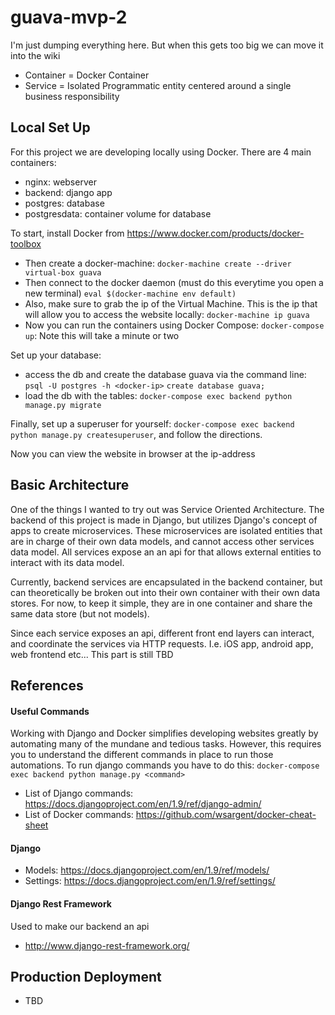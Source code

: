 # guava-mvp-2

I'm just dumping everything here. But when this gets too big we can move it into the wiki

- Container = Docker Container
- Service = Isolated Programmatic entity centered around a single business responsibility

## Local Set Up
For this project we are developing locally using Docker. There are 4 main containers: 
- nginx: webserver
- backend: django app
- postgres: database
- postgresdata: container volume for database

To start, install Docker from https://www.docker.com/products/docker-toolbox
- Then create a docker-machine: 
  `docker-machine create --driver virtual-box guava`
- Then connect to the docker daemon (must do this everytime you open a new terminal)
  `eval $(docker-machine env default)`
- Also, make sure to grab the ip of the Virtual Machine. This is the ip that will allow you to access the website locally:
  `docker-machine ip guava`
- Now you can run the containers using Docker Compose:
  `docker-compose up`: Note this will take a minute or two

Set up your database:
- access the db and create the database guava via the command line: `psql -U postgres -h <docker-ip>` `create database guava;`
- load the db with the tables: `docker-compose exec backend python manage.py migrate`

Finally, set up a superuser for yourself: `docker-compose exec backend python manage.py createsuperuser`, and follow the directions. 

Now you can view the website in browser at the ip-address

## Basic Architecture
One of the things I wanted to try out was Service Oriented Architecture. The backend of this project is made in Django, but utilizes Django's concept of apps to create microservices. These microservices are isolated entities that are in charge of their own data models, and cannot access other services data model. All services expose an an api for that allows external entities to interact with its data model. 

Currently, backend services are encapsulated in the backend container, but can theoretically be broken out into their own container with their own data stores. For now, to keep it simple, they are in one container and share the same data store (but not models). 

Since each service exposes an api, different front end layers can interact, and coordinate the services via HTTP requests. I.e. iOS app, android app, web frontend etc... This part is still TBD

## References
#### Useful Commands
Working with Django and Docker simplifies developing websites greatly by automating many of the mundane and tedious tasks. However, this requires you to understand the different commands in place to run those automations. 
To run django commands you have to do this: `docker-compose exec backend python manage.py <command>` 

- List of Django commands: https://docs.djangoproject.com/en/1.9/ref/django-admin/
- List of Docker commands: https://github.com/wsargent/docker-cheat-sheet

#### Django
- Models: https://docs.djangoproject.com/en/1.9/ref/models/
- Settings: https://docs.djangoproject.com/en/1.9/ref/settings/
#### Django Rest Framework
Used to make our backend an api 
- http://www.django-rest-framework.org/

## Production Deployment
- TBD 
